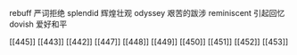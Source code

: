 




rebuff 严词拒绝
splendid 辉煌壮观
odyssey 艰苦的跋涉
reminiscent 引起回忆
dovish 爱好和平

[[445]]
[[443]]
[[442]]
[[447]]
[[448]]
[[449]]
[[450]]
[[451]]
[[452]]
[[453]]